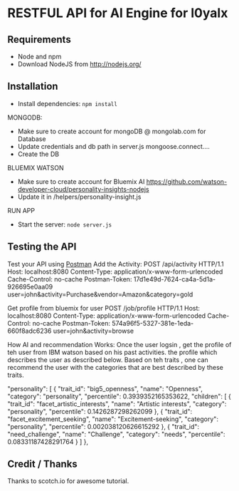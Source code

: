 # RESTFUL API for AI Engine for l0yalx

## Requirements 

- Node and npm
- Download NodeJS from http://nodejs.org/

## Installation

- Install dependencies: `npm install`

MONGODB:
- Make sure to create account for mongoDB @ mongolab.com for Database
- Update credentials and db path in server.js mongoose.connect....
- Create the DB

BLUEMIX WATSON
- Make sure to create account for Bluemix AI https://github.com/watson-developer-cloud/personality-insights-nodejs
- Update it in /helpers/personality-insight.js

RUN APP
- Start the server: `node server.js`

## Testing the API
Test your API using [Postman](https://chrome.google.com/webstore/detail/postman-rest-client-packa/fhbjgbiflinjbdggehcddcbncdddomop)
Add the Activity:
POST /api/activity HTTP/1.1
Host: localhost:8080
Content-Type: application/x-www-form-urlencoded
Cache-Control: no-cache
Postman-Token: 17d1e49d-7624-ca4a-5d1a-926695e0aa09
user=john&activity=Purchase&vendor=Amazon&category=gold

Get profile from bluemix for user
POST /job/profile HTTP/1.1
Host: localhost:8080
Content-Type: application/x-www-form-urlencoded
Cache-Control: no-cache
Postman-Token: 574a96f5-5327-381e-1eda-660f8adc6236
user=john&activity=browse

How AI and recommendation Works:
Once the user logsin , get the profile of teh user from IBM watson based on his past activities.
the profile which describes the user as described below. Based on teh traits , one can recommend the user with the categories that are best described by these traits.

"personality": [
        {
            "trait_id": "big5_openness",
            "name": "Openness",
            "category": "personality",
            "percentile": 0.3939352165353622,
            "children": [
                {
                    "trait_id": "facet_artistic_interests",
                    "name": "Artistic interests",
                    "category": "personality",
                    "percentile": 0.1426287298262099
                },
                {
                    "trait_id": "facet_excitement_seeking",
                    "name": "Excitement-seeking",
                    "category": "personality",
                    "percentile": 0.002038120626615292
                },
                  {
            "trait_id": "need_challenge",
            "name": "Challenge",
            "category": "needs",
            "percentile": 0.08331187428291764
        }
            ]
        },
             


## Credit / Thanks
Thanks to scotch.io for awesome tutorial.





